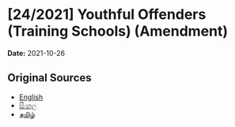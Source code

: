 # [24/2021] Youthful Offenders (Training Schools) (Amendment)

**Date:** 2021-10-26

## Original Sources

- [English](https://documents.gov.lk/view/acts/2021/10/24-2021_E.pdf)
- [සිංහල](https://documents.gov.lk/view/acts/2021/10/24-2021_S.pdf)
- [தமிழ்](https://documents.gov.lk/view/acts/2021/10/24-2021_T.pdf)
